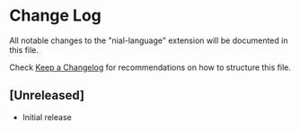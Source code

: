 # Change Log

All notable changes to the "nial-language" extension will be documented in this file.

Check [Keep a Changelog](http://keepachangelog.com/) for recommendations on how to structure this file.

## [Unreleased]

- Initial release
